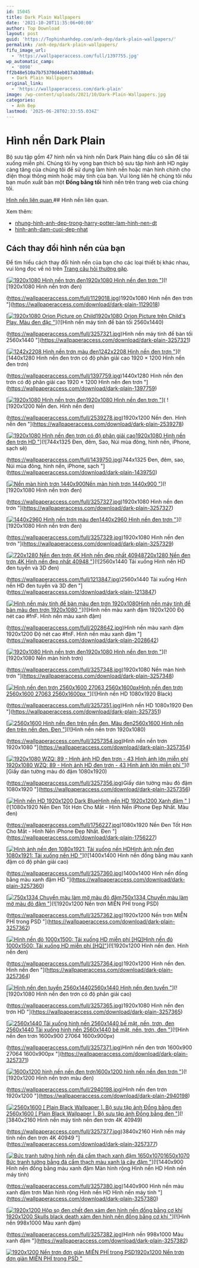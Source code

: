 ```yaml
---
id: 15045
title: Dark Plain Wallpapers
date: '2021-10-20T11:35:06+00:00'
author: Top Download
layout: post
guid: 'https://Tophinhanhdep.com/anh-dep/dark-plain-wallpapers/'
permalink: /anh-dep/dark-plain-wallpapers/
fifu_image_url:
  - 'https://wallpaperaccess.com/full/1397755.jpg'
wp_automatic_camp:
  - '8098'
ff2b48e510a7b75370d4eb017ab380ad:
  - Dark Plain Wallpapers
original_link:
  - 'https://wallpaperaccess.com/dark-plain'
image: /wp-content/uploads/2021/10/Dark-Plain-Wallpapers.jpg
categories:
  - Ảnh Đẹp
lastmod: '2025-06-28T02:33:55.034Z'
---
```

# Hình nền Dark Plain

Bộ sưu tập gồm 47 hình nền và hình nền Dark Plain hàng đầu có sẵn để tải xuống miễn phí. Chúng tôi hy vọng bạn thích bộ sưu tập hình ảnh HD ngày càng tăng của chúng tôi để sử dụng làm hình nền hoặc màn hình chính cho điện thoại thông minh hoặc máy tính của bạn. Vui lòng liên hệ chúng tôi nếu bạn muốn xuất bản một **Đồng bằng tối** hình nền trên trang web của chúng tôi.

[Hình nền liên quan ](#related) ## Hình nền liên quan.

   
 Xem thêm:

   
- [nhung-hinh-anh-dep-trong-harry-potter-lam-hinh-nen-dt](https://tophinhanhdep.com/hinh-nen-dep/nhung-hinh-anh-dep-trong-harry-potter-lam-hinh-nen-dt/)
- [hinh-anh-dam-cuoi-dep-nhat](https://tophinhanhdep.com/anh-tinh-yeu/hinh-anh-dam-cuoi-dep-nhat/)

## Cách thay đổi hình nền của bạn

Để tìm hiểu cách thay đổi hình nền của bạn cho các loại thiết bị khác nhau, vui lòng đọc về nó trên [Trang câu hỏi thường gặp](https://tophinhanhdep.com/faq/).

  
[[![1920x1080 Hình nền trơn đen](https://wallpaperaccess.com/full/1397755.jpg)1920x1080 Hình nền đen trơn "](https://wallpaperaccess.com/download/dark-plain-1397755)](![1920x1080 Hình nền trơn đen)

(https://wallpaperaccess.com/full/1129018.jpg)1920x1080 Hình nền đen trơn "](https://wallpaperaccess.com/download/dark-plain-1129018)

[[![1920x1080 Orion Picture on Child](https://wallpaperaccess.com/full/3257320.png)1920x1080 Orion Picture trên Child's Play. Màu đen đặc "](https://wallpaperaccess.com/download/dark-plain-3257320)](![Hình nền máy tính để bàn tối 2560x1440)

(https://wallpaperaccess.com/full/3257321.jpg)Hình nền máy tính để bàn tối 2560x1440 "](https://wallpaperaccess.com/download/dark-plain-3257321)

[[![1242x2208 Hình nền trơn màu đen](https://wallpaperaccess.com/full/3015382.jpg)1242x2208 Hình nền đen trơn "](https://wallpaperaccess.com/download/dark-plain-3015382)](![1440x1280 Hình nền đen trơn có độ phân giải cao 1920 × 1200 Hình nền đen trơn)

(https://wallpaperaccess.com/full/1397759.jpg)1440x1280 Hình nền đen trơn có độ phân giải cao 1920 × 1200 Hình nền đen trơn "](https://wallpaperaccess.com/download/dark-plain-1397759)

[[![1920x1080 Hình nền trơn đen](https://wallpaperaccess.com/full/3257323.jpg)1920x1080 Hình nền đen trơn "](https://wallpaperaccess.com/download/dark-plain-3257323)]( ![1920x1200 Nền đen.  Hình nền đen)

(https://wallpaperaccess.com/full/2539278.jpg)1920x1200 Nền đen. Hình nền đen "](https://wallpaperaccess.com/download/dark-plain-2539278)

[[![1920x1080 Hình nền đen trơn có độ phân giải cao](https://wallpaperaccess.com/full/3257324.jpg)1920x1080 Hình nền đen trơn HD "](https://wallpaperaccess.com/download/dark-plain-3257324)](![744x1325 Đen, đêm, Sao, Núi mùa đông, hình nền, iPhone, sạch sẽ)

(https://wallpaperaccess.com/full/1439750.jpg)744x1325 Đen, đêm, sao, Núi mùa đông, hình nền, iPhone, sạch "](https://wallpaperaccess.com/download/dark-plain-1439750)

[[![Nền màn hình trơn 1440x900](https://wallpaperaccess.com/full/3257326.jpg)Nền màn hình trơn 1440x900 "](https://wallpaperaccess.com/download/dark-plain-3257326)](![1920x1080 Hình nền trơn đen)

(https://wallpaperaccess.com/full/3257327.jpg)1920x1080 Hình nền đen trơn "](https://wallpaperaccess.com/download/dark-plain-3257327)

[[![1440x2960 ​​Hình nền trơn màu đen](https://wallpaperaccess.com/full/3257328.jpg)1440x2960 ​​Hình nền đen trơn "](https://wallpaperaccess.com/download/dark-plain-3257328)](![1920x1080 Hình nền trơn đen)

(https://wallpaperaccess.com/full/3257329.jpg)1920x1080 Hình nền đen trơn "](https://wallpaperaccess.com/download/dark-plain-3257329)

[[![720x1280 Nền đen trơn 4K Hình nền đẹp nhất 40948](https://wallpaperaccess.com/full/3257336.jpg)720x1280 Nền đen trơn 4K Hình nền đẹp nhất 40948 "](https://wallpaperaccess.com/download/dark-plain-3257336)](![2560x1440 Tải xuống Hình nền HD đen tuyền và 3D đen)

(https://wallpaperaccess.com/full/1213847.jpg)2560x1440 Tải xuống Hình nền HD đen tuyền và 3D đen "](https://wallpaperaccess.com/download/dark-plain-1213847)

[[![Hình nền máy tính để bàn màu đen trơn 1920x1080](https://wallpaperaccess.com/full/3257343.jpg)Hình nền máy tính để bàn màu đen trơn 1920x1080 "](https://wallpaperaccess.com/download/dark-plain-3257343)](![Hình nền màu xanh đậm 1920x1200 Độ nét cao #fnF.  Hình nền màu xanh đậm)

(https://wallpaperaccess.com/full/2028642.jpg)Hình nền màu xanh đậm 1920x1200 Độ nét cao #fnF. Hình nền màu xanh đậm "](https://wallpaperaccess.com/download/dark-plain-2028642)

[[![1920x1080 Hình nền trơn đen](https://wallpaperaccess.com/full/3257345.jpg)1920x1080 Hình nền đen trơn "](https://wallpaperaccess.com/download/dark-plain-3257345)](![1920x1080 Nền màn hình trơn)

(https://wallpaperaccess.com/full/3257348.jpg)1920x1080 Nền màn hình trơn "](https://wallpaperaccess.com/download/dark-plain-3257348)

[[![Hình nền đen trơn 2560x1600 27063 2560x1600px](https://wallpaperaccess.com/full/3257350.jpg)Hình nền đen trơn 2560x1600 27063 2560x1600px "](https://wallpaperaccess.com/download/dark-plain-3257350)](![Hình nền HD 1080x1920 Black)

(https://wallpaperaccess.com/full/3257351.jpg)Hình nền HD 1080x1920 Đen "](https://wallpaperaccess.com/download/dark-plain-3257351)

[[![2560x1600 Hình nền đen trên nền đen.  Màu đen](https://wallpaperaccess.com/full/3257352.jpg)2560x1600 Hình nền đen trên nền đen. Đen "](https://wallpaperaccess.com/download/dark-plain-3257352)](![Hình nền nền trơn 1920x1080)

(https://wallpaperaccess.com/full/3257354.jpg)Hình nền nền trơn 1920x1080 "](https://wallpaperaccess.com/download/dark-plain-3257354)

[[![1920x1080 WZQ: 89 - Hình ảnh HD đen trơn - 43 Hình ảnh lớn miễn phí](https://wallpaperaccess.com/full/3257355.jpg)1920x1080 WZQ: 89 - Hình ảnh HD đen trơn - 43 Hình ảnh lớn miễn phí "](https://wallpaperaccess.com/download/dark-plain-3257355)](![Giấy dán tường màu đỏ đậm 1080x1920)

(https://wallpaperaccess.com/full/3257356.jpg)Giấy dán tường màu đỏ đậm 1080x1920 "](https://wallpaperaccess.com/download/dark-plain-3257356)

[[![Hình nền HD 1920x1200 Dark Blue](https://wallpaperaccess.com/full/1759719.jpg)Hình nền HD 1920x1200 Xanh đậm " ](https://wallpaperaccess.com/download/dark-plain-1759719)](![1080x1920 Nền Đen Tốt Hơn Cho Mắt - Hình Nền iPhone Đẹp Nhất.  Màu đen)

(https://wallpaperaccess.com/full/1756227.jpg)1080x1920 Nền Đen Tốt Hơn Cho Mắt - Hình Nền iPhone Đẹp Nhất. Đen "](https://wallpaperaccess.com/download/dark-plain-1756227)

[[![Hình ảnh nền đen 1080x1921: Tải xuống nền HD](https://wallpaperaccess.com/full/1529838.jpg)Hình ảnh nền đen 1080x1921: Tải xuống nền HD "](https://wallpaperaccess.com/download/dark-plain-1529838)](![1400x1400 Hình nền đồng bằng màu xanh đậm có độ phân giải cao)

(https://wallpaperaccess.com/full/3257360.jpg)1400x1400 Hình nền đồng bằng màu xanh đậm HD "](https://wallpaperaccess.com/download/dark-plain-3257360)

[[![750x1334 Chuyển màu làm mờ màu đỏ đậm](https://wallpaperaccess.com/full/3257361.jpg)750x1334 Chuyển màu làm mờ màu đỏ đậm "](https://wallpaperaccess.com/download/dark-plain-3257361)](![1920x1200 Nền trơn MIỄN PHÍ trong PSD)

(https://wallpaperaccess.com/full/3257362.jpg)1920x1200 Nền trơn MIỄN PHÍ trong PSD "](https://wallpaperaccess.com/download/dark-plain-3257362)

[[![Hình nền đỏ 1000x1500: Tải xuống HD miễn phí [HQ]](https://wallpaperaccess.com/full/3243197.jpg)Hình nền đỏ 1000x1500: Tải xuống HD miễn phí \[HQ\]"](https://wallpaperaccess.com/download/dark-plain-3243197)](![1920x1200 Hình nền đen.  Hình nền đen)

(https://wallpaperaccess.com/full/3257364.jpg)1920x1200 Hình nền đen. Hình nền đen "](https://wallpaperaccess.com/download/dark-plain-3257364)

[[![Hình nền đen tuyền 2560x1440](https://wallpaperaccess.com/full/670445.jpg)2560x1440 Hình nền đen tuyền "](https://wallpaperaccess.com/download/dark-plain-670445)](![1920x1080 Hình nền đen trơn có độ phân giải cao)

(https://wallpaperaccess.com/full/3257365.jpg)1920x1080 Hình nền đen trơn HD "](https://wallpaperaccess.com/download/dark-plain-3257365)

[[![2560x1440 Tải xuống hình nền 2560x1440 bề mặt, nền, trơn, đen](https://wallpaperaccess.com/full/710146.jpg)2560x1440 Tải xuống hình nền 2560x1440 bề mặt, nền, trơn, đen "](https://wallpaperaccess.com/download/dark-plain-710146)](![Hình nền đen trơn 1600x900 27064 1600x900px)

(https://wallpaperaccess.com/full/3257371.jpg)Hình nền đen trơn 1600x900 27064 1600x900px "](https://wallpaperaccess.com/download/dark-plain-3257371)

[[![1600x1200 hình nền nền đen trơn](https://wallpaperaccess.com/full/3257372.jpg)1600x1200 hình nền nền đen trơn "](https://wallpaperaccess.com/download/dark-plain-3257372)](![1920x1200 Hình nền trơn màu đen)

(https://wallpaperaccess.com/full/2940198.jpg)Hình nền đen trơn 1920x1200 "](https://wallpaperaccess.com/download/dark-plain-2940198)

[[![2560x1600 [ Plain Black Wallpaper ].  Bộ sưu tập ảnh Đồng bằng đen](https://wallpaperaccess.com/full/3257375.jpg)2560x1600 \[ Plain Black Wallpaper \]. Bộ sưu tập ảnh Đồng bằng đen "](https://wallpaperaccess.com/download/dark-plain-3257375)](![3840x2160 Hình nền máy tính nền đen trơn 4K 40949)

(https://wallpaperaccess.com/full/3257377.jpg)3840x2160 Hình nền máy tính nền đen trơn 4K 40949 "](https://wallpaperaccess.com/download/dark-plain-3257377)

[[![Bức tranh tường hình nền đá cẩm thạch xanh đậm 1650x1070](https://wallpaperaccess.com/full/3257378.jpg)1650x1070 Bức tranh tường bằng đá cẩm thạch màu xanh lá cây đậm "](https://wallpaperaccess.com/download/dark-plain-3257378)](![1440x900 Hình nền đồng bằng màu xanh đậm Màn hình rộng Hình nền HD Hình nền máy tính)

(https://wallpaperaccess.com/full/3257380.jpg)1440x900 Hình nền màu xanh đậm trơn Màn hình rộng Hình nền HD Hình nền máy tính "](https://wallpaperaccess.com/download/dark-plain-3257380)

[[![1920x1200 Hộp sọ đen chết đen xám đen hình nền đồng bằng cơ khí](https://wallpaperaccess.com/full/3237933.jpg)1920x1200 Skulls black death xám đen hình nền đồng bằng cơ khí "](https://wallpaperaccess.com/download/dark-plain-3237933)](![Hình nền 998x1000 Màu xanh đậm)

(https://wallpaperaccess.com/full/3257382.jpg)Hình nền 998x1000 Màu xanh đậm "](https://wallpaperaccess.com/download/dark-plain-3257382)

[![1920x1200 Nền trơn đơn giản MIỄN PHÍ trong PSD](https://wallpaperaccess.com/full/3257384.jpg)1920x1200 Nền trơn đơn giản MIỄN PHÍ trong PSD "](https://wallpaperaccess.com/download/dark-plain-3257384)
